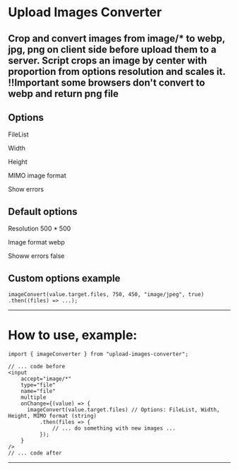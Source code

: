 <h1>Upload Images Converter</h1>

Crop and convert images from image/\* to webp, jpg, png on client side before upload them to a server.
Script crops an image by center with proportion from options resolution and scales it.
!!Important some browsers don't convert to webp and return png file
---
## Options

<div>
    <p>FileList</p>
    <p>Width</p>
    <p>Height</p>
    <p>MIMO image format</p>
    <p>Show errors</p>
</div>

## Default options

<div>
    <p>Resolution 500 * 500</p>
    <p>Image format webp</p>
    <p>Showw errors false</p>
</div>

## Custom options example

```
imageConvert(value.target.files, 750, 450, "image/jpeg", true)
.then((files) => ...);
```

---

# How to use, example:

```
import { imageConverter } from "upload-images-converter";

// ... code before
<input
    accept="image/*"
    type="file"
    name="file"
    multiple
    onChange={(value) => {
      imageConvert(value.target.files) // Options: FileList, Width, Height, MIMO format (string)
          .then(files => {
              // ... do something with new images ...
          });
    }
/>
// ... code after
```

---
